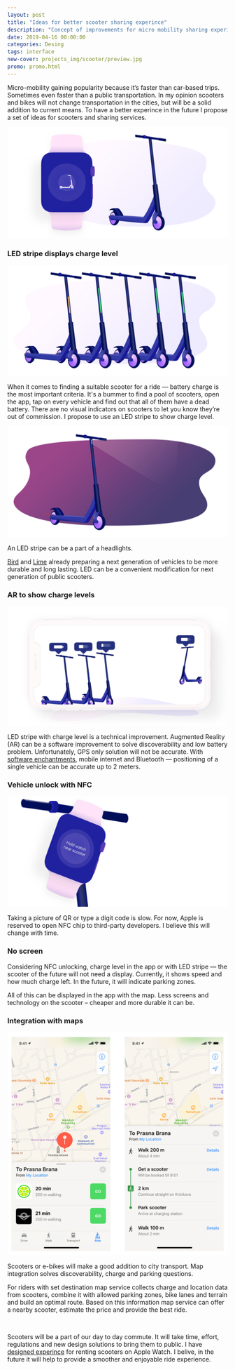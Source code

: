 ```yaml
---
layout: post
title: "Ideas for better scooter sharing experince"
description: "Concept of improvements for micro mobility sharing experince for scooters, e-bikes and shared transport"
date: 2019-04-16 00:00:00
categories: Desing
tags: interface
new-cover: projects_img/scooter/preview.jpg
promo: promo.html
---
```


Micro-mobility gaining popularity because it’s faster than car-based trips. Sometimes even faster than a public transportation. In my opinion scooters and bikes will not change transportation in the cities, but will be a solid addition to current means. To have a better experince in the future I propose a set of ideas for scooters and sharing services.

<span class="p800">![Micro mobility scooters preview](/projects_img/scooter/preview.jpg)</span>

### LED stripe displays charge level

<span class="p1000">![Micro mobility scooters charging levels](/projects_img/scooter/charge.jpg)</span>

When it comes to finding a suitable scooter for a ride — battery charge is the most important criteria. It's a bummer to find a pool of scooters, open the app, tap on every vehicle and find out that all of them have a dead battery. There are no visual indicators on scooters to let you know they’re out of commission. I propose to use an LED stripe to show charge level.

<span class="p1000">![Micro mobility scooters charging levels](/projects_img/scooter/light.jpg)</span>

An LED stripe can be a part of a headlights.

[Bird](https://www.bird.co/zero/) and [Lime](https://www.li.me/second-street/lime-s-gen-3-electric-scooter-transform-micro-mobility) already preparing a next generation of vehicles to be more durable and long lasting. LED can be a convenient modification for next generation of public scooters.

### AR to show charge levels

<span class="p1000">![Micro mobility scooters charging levels](/projects_img/scooter/ar.jpg)</span>

LED stripe with charge level is a technical improvement. Augmented Reality (AR) can be a software improvement to solve discoverability and low battery problem. Unfortunately, GPS only solution will not be accurate. With [software enchantments](https://eng.uber.com/rethinking-gps/), mobile internet and Bluetooth — positioning of a single vehicle can be accurate up to 2 meters.

### Vehicle unlock with NFC

<span class="p1000">![Micro mobility scooters charging levels](/projects_img/scooter/nfc.jpg)</span>

Taking a picture of QR or type a digit code is slow. For now, Apple is reserved to open NFC chip to third-party developers. I believe this will change with time.

### No screen

Considering NFC unlocking, charge level in the app or with LED stripe — the scooter of the future will not need a display. Currently, it shows speed and how much charge left. In the future, it will indicate parking zones.

All of this can be displayed in the app with the map. Less screens and technology on the scooter – cheaper and more durable it can be.

### Integration with maps

<span class="p700">![Micro mobility scooters charging levels](/projects_img/scooter/map.jpg)</span>

Scooters or e-bikes will make a good addition to city transport. Map integration solves discoverability, charge and parking questions.

For riders with set destination map service collects charge and location data from scooters, combine it with allowed parking zones, bike lanes and terrain and build an optimal route. Based on this information map service can offer a nearby scooter, estimate the price and provide the best ride.

<br>

Scooters will be a part of our day to day commute. It will take time, effort, regulations and new design solutions to bring them to public. I have [designed experince](desing/2019/04/16/scooter-sharing-watch-app.html) for renting scooters on Apple Watch. I belive, in the future it will help to provide a smoother and enjoyable ride experience.
